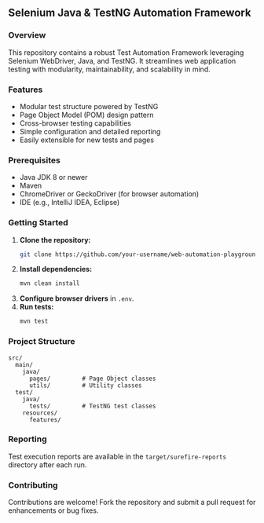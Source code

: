 ## Selenium Java & TestNG Automation Framework

### Overview

This repository contains a robust Test Automation Framework leveraging Selenium WebDriver, Java, and TestNG. It streamlines web application testing with modularity, maintainability, and scalability in mind.

### Features

- Modular test structure powered by TestNG
- Page Object Model (POM) design pattern
- Cross-browser testing capabilities
- Simple configuration and detailed reporting
- Easily extensible for new tests and pages

### Prerequisites

- Java JDK 8 or newer
- Maven
- ChromeDriver or GeckoDriver (for browser automation)
- IDE (e.g., IntelliJ IDEA, Eclipse)

### Getting Started

1. **Clone the repository:**
    ```bash
    git clone https://github.com/your-username/web-automation-playground.git
    ```
2. **Install dependencies:**
    ```bash
    mvn clean install
    ```
3. **Configure browser drivers** in `.env`.
4. **Run tests:**
    ```bash
    mvn test
    ```

### Project Structure

```
src/
  main/
    java/
      pages/         # Page Object classes
      utils/         # Utility classes
  test/
    java/
      tests/         # TestNG test classes
    resources/
      features/
```

### Reporting

Test execution reports are available in the `target/surefire-reports` directory after each run.

### Contributing

Contributions are welcome! Fork the repository and submit a pull request for enhancements or bug fixes.